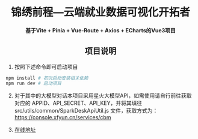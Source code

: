 <h1 align="center">锦绣前程—云端就业数据可视化开拓者</h2>

<h4 align="center">基于Vite + Pinia + Vue-Route + Axios + ECharts的Vue3项目</h3> 

<h2 align="center">项目说明</h3> 

1. 按照下述命令即可启动项目

```bash
npm install	# 初次启动安装相关依赖
npm run dev	# 启动项目
```

2. 对于其中的大模型对话本项目采用星火大模型API，如需使用请自行前往获取对应的 APPID、API_SECRET、API_KEY，并将其填往 src/utils/common/SparkDeskApiUtil.js 文件，获取方式为：https://console.xfyun.cn/services/cbm

3. [在线地址](https://2aurora2.github.io/Employment_Visualization/?#/recruitment-info/job-recruitment-overall-analysis)
